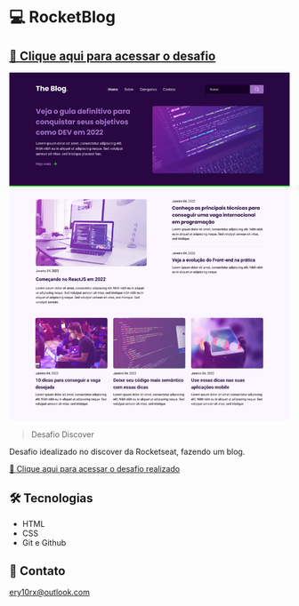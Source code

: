 # 💻 RocketBlog

## [🔗 Clique aqui para acessar o desafio](https://efficient-sloth-d85.notion.site/Desafio-RocketBlog-807e38809814423e80469b080444db5e) 
![desafio](./github/desafio.png)

> Desafio Discover

Desafio idealizado no discover da Rocketseat, fazendo um blog.


[🔗 Clique aqui para acessar o desafio realizado](https://ery10.github.io/RocketBlog/)

## 🛠 Tecnologias

- HTML
- CSS
- Git e Github

## 💙 Contato

ery10rx@outlook.com